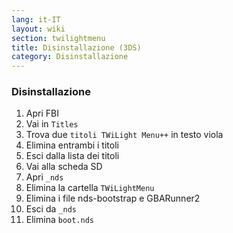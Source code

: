 ```yaml
---
lang: it-IT
layout: wiki
section: twilightmenu
title: Disinstallazione (3DS)
category: Disinstallazione
---
```


### Disinstallazione
1. Apri FBI
1. Vai in `Titles`
1. Trova due `titoli TWiLight Menu++` in testo viola
1. Elimina entrambi i titoli
1. Esci dalla lista dei titoli
1. Vai alla scheda SD
1. Apri `_nds`
1. Elimina la cartella `TWiLightMenu`
1. Elimina i file nds-bootstrap e GBARunner2
1. Esci da `_nds`
1. Elimina `boot.nds`